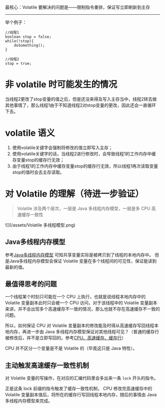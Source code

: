 最核心：Volatile 要解决的问题是——限制指令重排，保证写立即刷新到主存

---
举个例子：
```
//线程1
boolean stop = false;
while(!stop){
    doSomething();
}
 
//线程2
stop = true;
```
# 非 volatile 时可能发生的情况
当线程2更改了stop变量的值之后，但是还没来得及写入主存当中，线程2转去做其他事情了，那么线程1由于不知道线程2对stop变量的更改，因此还会一直循环下去。
# volatile 语义
1. 使用volatile关键字会强制将修改的值立即写入主存；
2. 使用volatile关键字的话，当线程2进行修改时，会导致线程1的工作内存中缓存变量stop的缓存行无效；
3. 由于线程1的工作内存中缓存变量stop的缓存行无效，所以线程1再次读取变量stop的值时会去主存读取。

# 对 Volatile 的理解（待进一步验证）
> Volatile 涉及两个层次，一层是 Java 多线程内存模型，一层是多 CPU 高速缓存一致性

![](/assets/Volatile 多线程模型.png)
## Java多线程内存模型
参考[Java多线程内存模型](/jvm/java-nei-cun-mo-xing.md)
可知共享变量实际是被拷贝到了线程的本地内存中。
但是Java多线程内存模型会保证 Volatile 变量在多个线程间的可见性，保证能读到最新的值。

## 最值得思考的问题
一个线程某个时刻只可能在一个 CPU 上执行，也就是说线程本地内存中的 Volatile 变量副本此时只会被一个 CPU 访问，对于该线程中的 Volatile 变量副本来讲，并不会出现多个高速缓存不一致的情况，那么也就不存在高速缓存不一致的问题。

所以，如何保证 CPU 对 Volatile 变量副本的修改能及时得从高速缓存写回线程本地内存，再进一步由 Java 多线程内存模型保证对其他线程可见？（普通的缓存行被修改后，并不是立即写回的。参考[CPU、高速缓存、缓存行](/ji-suan-ji-ti-xi-jie-gou/cpu-huan-cun-yi-zhi-xing.md)）

CPU 并不区分一个变量是不是 Volatile 的（毕竟这只是 Java 特性）。

## 主动触发高速缓存一致性机制
对 Volatile 变量的写操作，在对应的汇编代码里会多出来一条 `lock` 开头的指令。

正是这条 lock 前缀的指令触发了缓存一致性机制， CPU 修改完高速缓存中的 Volatile 变量副本值后，将所在的缓存行写回线程本地内存，随后的事情由 Java 多线程内存模型来完成。